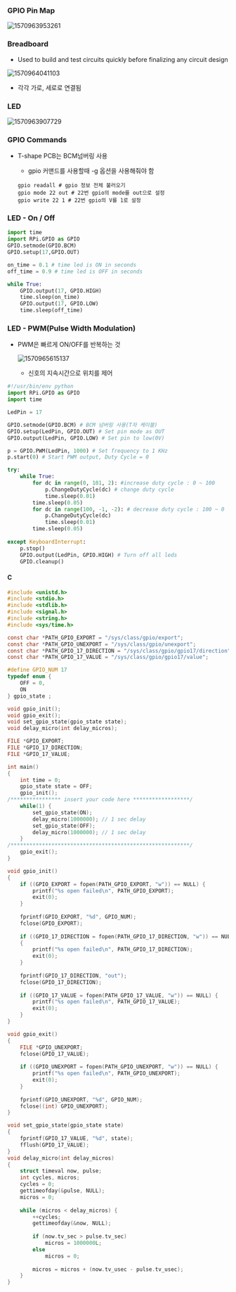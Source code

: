 ### GPIO Pin Map

![1570963953261](C:\Users\user\AppData\Roaming\Typora\typora-user-images\1570963953261.png)

### Breadboard

- Used to build and test circuits quickly before finalizing any circuit design

![1570964041103](C:\Users\user\AppData\Roaming\Typora\typora-user-images\1570964041103.png)

- 각각 가로, 세로로 연결됨

### LED

![1570963907729](C:\Users\user\AppData\Roaming\Typora\typora-user-images\1570963907729.png)

### GPIO Commands

- T-shape PCB는 BCM넘버링 사용

  - gpio 커맨드를 사용할때 -g 옵션을 사용해줘야 함

  ~~~shell
  gpio readall # gpio 정보 전체 불러오기
  gpio mode 22 out # 22번 gpio의 mode를 out으로 설정
  gpio write 22 1 # 22번 gpio의 V를 1로 설정
  ~~~

### LED - On / Off

~~~python
import time
import RPi.GPIO as GPIO
GPIO.setmode(GPIO.BCM)
GPIO.setup(17,GPIO.OUT)

on_time = 0.1 # time led is ON in seconds
off_time = 0.9 # time led is OFF in seconds

while True:
    GPIO.output(17, GPIO.HIGH)
    time.sleep(on_time)
    GPIO.output(17, GPIO.LOW)
    time.sleep(off_time)
~~~

### LED - PWM(Pulse Width Modulation)

- PWM은 빠르게 ON/OFF를 반복하는 것

  ![1570965615137](C:\Users\user\AppData\Roaming\Typora\typora-user-images\1570965615137.png)

  - 신호의 지속시간으로 위치를 제어

~~~python
#!/usr/bin/env python
import RPi.GPIO as GPIO
import time

LedPin = 17

GPIO.setmode(GPIO.BCM) # BCM 넘버링 사용(T자 케이블)
GPIO.setup(LedPin, GPIO.OUT) # Set pin mode as OUT
GPIO.output(LedPin, GPIO.LOW) # Set pin to low(0V)

p = GPIO.PWM(LedPin, 1000) # Set frequency to 1 KHz
p.start(0) # Start PWM output, Duty Cycle = 0

try:
    while True:
        for dc in range(0, 101, 2): #increase duty cycle : 0 ~ 100
            p.ChangeDutyCycle(dc) # change duty cycle
            time.sleep(0.01)
        time.sleep(0.05)
        for dc in range(100, -1, -2): # decrease duty cycle : 100 ~ 0
        	p.ChangeDutyCycle(dc)
            time.sleep(0.01)
        time.sleep(0.05)
        
except KeyboardInterrupt:
    p.stop()
    GPIO.output(LedPin, GPIO.HIGH) # Turn off all leds
    GPIO.cleanup()
~~~

#### C

~~~c
#include <unistd.h>
#include <stdio.h>
#include <stdlib.h>
#include <signal.h>
#include <string.h>
#include <sys/time.h>

const char *PATH_GPIO_EXPORT = "/sys/class/gpio/export";
const char *PATH_GPIO_UNEXPORT = "/sys/class/gpio/unexport";
const char *PATH_GPIO_17_DIRECTION = "/sys/class/gpio/gpio17/direction";
const char *PATH_GPIO_17_VALUE = "/sys/class/gpio/gpio17/value";

#define GPIO_NUM 17
typedef enum {
    OFF = 0,
    ON
} gpio_state ;

void gpio_init();
void gpio_exit();
void set_gpio_state(gpio_state state);
void delay_micro(int delay_micros);

FILE *GPIO_EXPORT;
FILE *GPIO_17_DIRECTION;
FILE *GPIO_17_VALUE;

int main()
{
    int time = 0;
    gpio_state state = OFF;
    gpio_init();
/**************** insert your code here ******************/
    while(1) {
        set_gpio_state(ON);
        delay_micro(1000000); // 1 sec delay
        set_gpio_state(OFF);
        delay_micro(1000000); // 1 sec delay
    }
/*********************************************************/
    gpio_exit();
}

void gpio_init()
{
    if ((GPIO_EXPORT = fopen(PATH_GPIO_EXPORT, "w")) == NULL) {
        printf("%s open failed\n", PATH_GPIO_EXPORT);
        exit(0);
    }
    
    fprintf(GPIO_EXPORT, "%d", GPIO_NUM);
    fclose(GPIO_EXPORT);
    
    if ((GPIO_17_DIRECTION = fopen(PATH_GPIO_17_DIRECTION, "w")) == NULL)
    {
        printf("%s open failed\n", PATH_GPIO_17_DIRECTION);
        exit(0);
    }
    
    fprintf(GPIO_17_DIRECTION, "out");
    fclose(GPIO_17_DIRECTION);
    
    if ((GPIO_17_VALUE = fopen(PATH_GPIO_17_VALUE, "w")) == NULL) {
        printf("%s open failed\n", PATH_GPIO_17_VALUE);
        exit(0);
    }
}

void gpio_exit()
{
    FILE *GPIO_UNEXPORT;
    fclose(GPIO_17_VALUE);
    
    if ((GPIO_UNEXPORT = fopen(PATH_GPIO_UNEXPORT, "w")) == NULL) {
        printf("%s open failed\n", PATH_GPIO_UNEXPORT);
        exit(0);
    }
    
    fprintf(GPIO_UNEXPORT, "%d", GPIO_NUM);
    fclose((int) GPIO_UNEXPORT);
}

void set_gpio_state(gpio_state state)
{
    fprintf(GPIO_17_VALUE, "%d", state);
    fflush(GPIO_17_VALUE);
}
void delay_micro(int delay_micros)
{
    struct timeval now, pulse;
    int cycles, micros;
 	cycles = 0;
    gettimeofday(&pulse, NULL);
    micros = 0;
    
    while (micros < delay_micros) {
        ++cycles;
        gettimeofday(&now, NULL);
       
        if (now.tv_sec > pulse.tv_sec)
            micros = 1000000L;
        else
            micros = 0;
        
        micros = micros + (now.tv_usec - pulse.tv_usec);
    }
}
~~~

